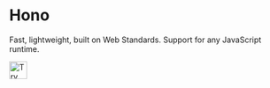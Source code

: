 # Hono
Fast, lightweight, built on Web Standards. Support for any JavaScript runtime.

<a href="https://idx.google.com/new?template=https://github.com/davideast/awesome-idx/tree/main/hono">
  <img height="32" alt="Try in IDX" src="https://cdn.idx.dev/btn/try_dark_32.svg">
</a>
